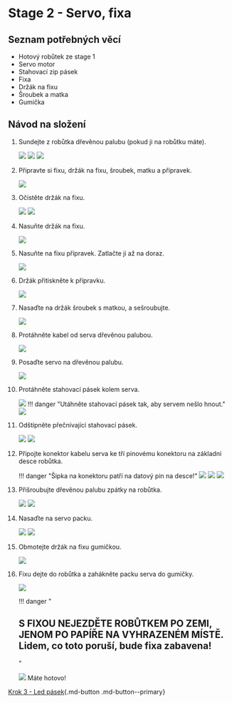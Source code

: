 # Stage 2 - Servo, fixa

## Seznam potřebných věcí

 - Hotový robůtek ze stage 1
 - Servo motor
 - Stahovací zip pásek
 - Fixa
 - Držák na fixu
 - Šroubek a matka
 - Gumička

## Návod na složení

1. Sundejte z robůtka dřevěnou palubu (pokud ji na robůtku máte).

    ![](assets/IMG-step12c.jpeg)
    ![](assets/IMG-step12b.jpeg)
    ![](assets/IMG-step12a.jpeg)

2. Připravte si fixu, držák na fixu, šroubek, matku a přípravek.

    ![](assets/IMG-stage2-step1.jpeg)

3. Očistěte držák na fixu.

    ![](assets/IMG-stage2-step2a.jpeg)
    ![](assets/IMG-stage2-step2b-fix.jpeg)

4. Nasuňte držák na fixu.

    ![](assets/IMG-stage2-step3mod.png)

5. Nasuňte na fixu přípravek. Zatlačte ji až na doraz.

    ![](assets/IMG-stage2-step4mod.png)

6. Držák přitiskněte k přípravku.

    ![](assets/IMG-stage2-step5mod.png)

7. Nasaďte na držák šroubek s matkou, a sešroubujte.

    ![](assets/IMG-stage2-step6mod.png)

8. Protáhněte kabel od serva dřevěnou palubou.

    ![](assets/IMG-stage2-step7.jpeg)

9. Posaďte servo na dřevěnou palubu.

    ![](assets/IMG-stage2-step8.jpeg)

10. Protáhněte stahovací pásek kolem serva.

    ![](assets/IMG-stage2-step9a.jpeg)
    !!! danger "Utáhněte stahovací pásek tak, aby servem nešlo hnout."
    ![](assets/IMG-stage2-step9b.jpeg)

11. Odštípněte přečnívající stahovací pásek.

    ![](assets/IMG-stage2-step10a.jpeg)
    ![](assets/IMG-stage2-step10b.jpeg)

12. Připojte konektor kabelu serva ke tří pinovému konektoru na základní desce robůtka.

    !!! danger "Šipka na konektoru patří na datový pin na desce!"
    ![](assets/IMG-stage2-step11a.jpeg)
    ![](assets/IMG-stage2-step11b.jpeg)
    ![](assets/IMG-stage2-step11c.jpeg)

13. Přišroubujte dřevěnou palubu zpátky na robůtka.

    ![](assets/IMG-stage2-step12a.jpeg)
    ![](assets/IMG-stage2-step12b.jpeg)

14. Nasaďte na servo packu.

    ![](assets/IMG-stage2-step13a.jpeg)
    ![](assets/IMG-stage2-step13b.jpeg)

15. Obmotejte držák na fixu gumičkou.

    ![](assets/IMG-stage2-step14a.jpeg)

16. Fixu dejte do robůtka a zahákněte packu serva do gumičky.

    ![](assets/IMG-stage2-step14b.jpeg)

    !!! danger "<h2><b>S FIXOU NEJEZDĚTE ROBŮTKEM PO ZEMI, JENOM PO PAPÍŘE NA VYHRAZENÉM MÍSTĚ.</b><br>Lidem, co toto poruší, bude fixa zabavena!</h2>"

    ![](assets/IMG-stage2-final.JPG)
    Máte hotovo!

[Krok 3 - Led pásek](stage3.md){.md-button .md-button--primary}